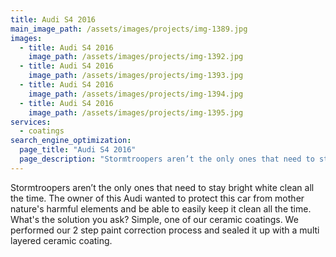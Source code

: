 ```yaml
---
title: Audi S4 2016
main_image_path: /assets/images/projects/img-1389.jpg
images:
  - title: Audi S4 2016
    image_path: /assets/images/projects/img-1392.jpg
  - title: Audi S4 2016
    image_path: /assets/images/projects/img-1393.jpg
  - title: Audi S4 2016
    image_path: /assets/images/projects/img-1394.jpg
  - title: Audi S4 2016
    image_path: /assets/images/projects/img-1395.jpg
services:
  - coatings
search_engine_optimization:
  page_title: "Audi S4 2016"
  page_description: "Stormtroopers aren’t the only ones that need to stay bright white clean all the time. The owner of this Audi wanted to protect this car from mother nature's harmful elements and be able to easily keep it clean all the time. "
---
```

Stormtroopers aren’t the only ones that need to stay bright white clean all the time. The owner of this Audi wanted to protect this car from mother nature's harmful elements and be able to easily keep it clean all the time. What's the solution you ask? Simple, one of our ceramic coatings. We performed our 2 step paint correction process and sealed it up with a multi layered ceramic coating.
